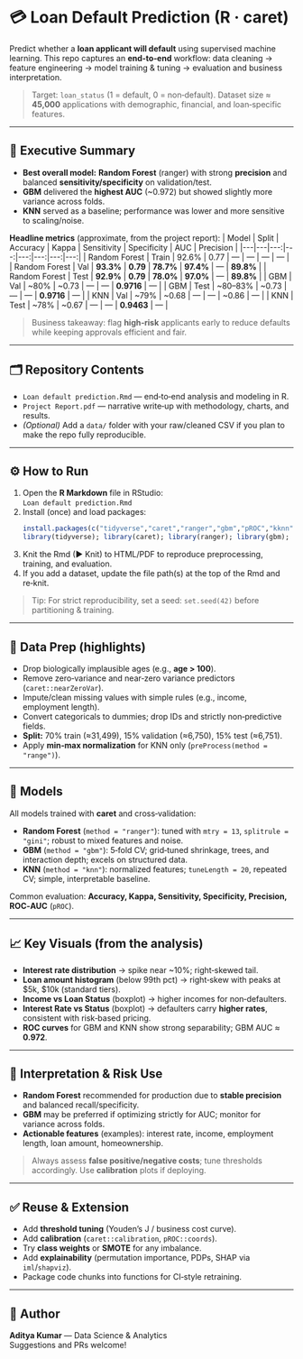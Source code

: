 # 💳 Loan Default Prediction (R · caret)

Predict whether a **loan applicant will default** using supervised machine learning. This repo captures an **end‑to‑end** workflow: data cleaning → feature engineering → model training & tuning → evaluation and business interpretation.

> Target: `loan_status` (1 = default, 0 = non‑default). Dataset size ≈ **45,000** applications with demographic, financial, and loan‑specific features.


---

## 🔎 Executive Summary

- **Best overall model:** **Random Forest** (ranger) with strong **precision** and balanced **sensitivity/specificity** on validation/test.  
- **GBM** delivered the **highest AUC** (~0.972) but showed slightly more variance across folds.  
- **KNN** served as a baseline; performance was lower and more sensitive to scaling/noise.

**Headline metrics** (approximate, from the project report):
| Model | Split | Accuracy | Kappa | Sensitivity | Specificity | AUC | Precision |
|---|---|---:|---:|---:|---:|---:|---:|
| Random Forest | Train | 92.6% | 0.77 | — | — | — | — |
| Random Forest | Val | **93.3%** | **0.79** | **78.7%** | **97.4%** | — | **89.8%** |
| Random Forest | Test | **92.9%** | **0.79** | **78.0%** | **97.0%** | — | **89.8%** |
| GBM | Val | ~80% | ~0.73 | — | — | **0.9716** | — |
| GBM | Test | ~80–83% | ~0.73 | — | — | **0.9716** | — |
| KNN | Val | ~79% | ~0.68 | — | — | ~0.86 | — |
| KNN | Test | ~78% | ~0.67 | — | — | **0.9463** | — |

> Business takeaway: flag **high‑risk** applicants early to reduce defaults while keeping approvals efficient and fair.


---

## 🗂️ Repository Contents
- `Loan default prediction.Rmd` — end‑to‑end analysis and modeling in R.
- `Project Report.pdf` — narrative write‑up with methodology, charts, and results.
- *(Optional)* Add a `data/` folder with your raw/cleaned CSV if you plan to make the repo fully reproducible.

---

## ⚙️ How to Run

1. Open the **R Markdown** file in RStudio:  
   `Loan default prediction.Rmd`
2. Install (once) and load packages:
   ```r
   install.packages(c("tidyverse","caret","ranger","gbm","pROC","kknn"))
   library(tidyverse); library(caret); library(ranger); library(gbm); library(pROC); library(kknn)
   ```
3. Knit the Rmd (▶ Knit) to HTML/PDF to reproduce preprocessing, training, and evaluation.
4. If you add a dataset, update the file path(s) at the top of the Rmd and re‑knit.

> Tip: For strict reproducibility, set a seed: `set.seed(42)` before partitioning & training.


---

## 🧹 Data Prep (highlights)

- Drop biologically implausible ages (e.g., **age > 100**).  
- Remove zero‑variance and near‑zero variance predictors (`caret::nearZeroVar`).  
- Impute/clean missing values with simple rules (e.g., income, employment length).  
- Convert categoricals to dummies; drop IDs and strictly non‑predictive fields.  
- **Split:** 70% train (≈31,499), 15% validation (≈6,750), 15% test (≈6,751).  
- Apply **min‑max normalization** for KNN only (`preProcess(method = "range")`).

---

## 🧠 Models

All models trained with **caret** and cross‑validation:

- **Random Forest** (`method = "ranger"`): tuned with `mtry = 13`, `splitrule = "gini"`; robust to mixed features and noise.  
- **GBM** (`method = "gbm"`): 5‑fold CV; grid‑tuned shrinkage, trees, and interaction depth; excels on structured data.  
- **KNN** (`method = "knn"`): normalized features; `tuneLength = 20`, repeated CV; simple, interpretable baseline.

Common evaluation: **Accuracy, Kappa, Sensitivity, Specificity, Precision, ROC‑AUC** (`pROC`).


---

## 📈 Key Visuals (from the analysis)

- **Interest rate distribution** → spike near ~10%; right‑skewed tail.  
- **Loan amount histogram** (below 99th pct) → right‑skew with peaks at \$5k, \$10k (standard tiers).  
- **Income vs Loan Status** (boxplot) → higher incomes for non‑defaulters.  
- **Interest Rate vs Status** (boxplot) → defaulters carry **higher rates**, consistent with risk‑based pricing.  
- **ROC curves** for GBM and KNN show strong separability; GBM AUC ≈ **0.972**.

---

## 🧭 Interpretation & Risk Use

- **Random Forest** recommended for production due to **stable precision** and balanced recall/specificity.  
- **GBM** may be preferred if optimizing strictly for AUC; monitor for variance across folds.  
- **Actionable features** (examples): interest rate, income, employment length, loan amount, homeownership.

> Always assess **false positive/negative costs**; tune thresholds accordingly. Use **calibration** plots if deploying.

---

## ✅ Reuse & Extension

- Add **threshold tuning** (Youden’s J / business cost curve).  
- Add **calibration** (`caret::calibration`, `pROC::coords`).  
- Try **class weights** or **SMOTE** for any imbalance.  
- Add **explainability** (permutation importance, PDPs, SHAP via `iml`/`shapviz`).  
- Package code chunks into functions for CI‑style retraining.



---

## 👤 Author

**Aditya Kumar** — Data Science & Analytics  
Suggestions and PRs welcome!

